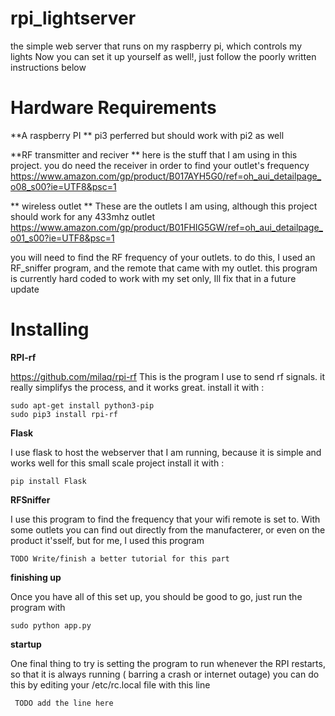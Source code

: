 # rpi_lightserver
the simple web server that runs on my raspberry pi, which controls my lights
Now you can set it up yourself as well!, just follow the poorly written instructions below


# Hardware Requirements

**A raspberry PI **
pi3 perferred but should work with pi2 as well 

**RF transmitter and reciver ** 
here is the stuff that I am using in this project. you do need the receiver in order to find your outlet's frequency
https://www.amazon.com/gp/product/B017AYH5G0/ref=oh_aui_detailpage_o08_s00?ie=UTF8&psc=1
 
** wireless outlet **
These are the outlets I am using, although this project should work for any 433mhz outlet
https://www.amazon.com/gp/product/B01FHIG5GW/ref=oh_aui_detailpage_o01_s00?ie=UTF8&psc=1

you will need to find the RF frequency of your outlets. to do this, I used an
RF_sniffer program, and the remote that came with my outlet. this program is 
currently hard coded to work with my set only, Ill fix that in a future update

# Installing

**RPI-rf**

https://github.com/milaq/rpi-rf
This is the program I use to send rf signals. it really simplifys the process, and it works great.
install it with : 
```
sudo apt-get install python3-pip
sudo pip3 install rpi-rf
```

**Flask**

I use flask to host the webserver that I am running, because it is simple and works well for this small scale project
install it  with :
```
pip install Flask
```
**RFSniffer**

I use this program to find the frequency that your wifi remote is set to. With some outlets you can find out directly from
the manufacterer, or even on the product it'sself, but for me, I used this program
```
TODO Write/finish a better tutorial for this part
```

**finishing up**

Once you have all of this set up, you should be good to go, just run the program with 
```
sudo python app.py
```

**startup**

One final thing to try is setting the program to run whenever the RPI restarts, so that it is always running ( barring a crash or internet outage)
you can do this by editing your /etc/rc.local file with this line
```
 TODO add the line here
```
